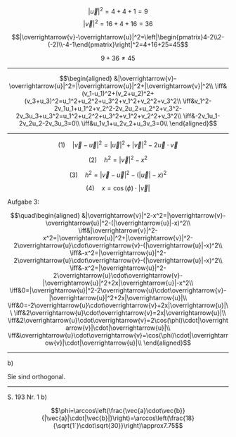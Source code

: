 $$|\overrightarrow{u}|^2=4+4+1=9$$
$$|\overrightarrow{v}|^2=16+4+16=36$$

$$|\overrightarrow{v}-\overrightarrow{u}|^2=\left|\begin{pmatrix}4-2\\2-(-2)\\-4-1\end{pmatrix}\right|^2=4+16+25=45$$

$$9+36\neq45$$

---

$$\begin{aligned}
&|\overrightarrow{v}-\overrightarrow{u}|^2=|\overrightarrow{u}|^2+|\overrightarrow{v}|^2\\
\iff&(v_1-u_1)^2+(v_2+u_2)^2+(v_3+u_3)^2=u_1^2+u_2^2+u_3^2+v_1^2+v_2^2+v_3^2\\
\iff&v_1^2-2v_1u_1+u_1^2+v_2^2-2v_2u_2+u_2^2+v_3^2-2v_3u_3+u_3^2=u_1^2+u_2^2+u_3^2+v_1^2+v_2^2+v_3^2\\
\iff&-2v_1u_1-2v_2u_2-2v_3u_3=0\\
\iff&u_1v_1+u_2v_2+u_3v_3=0\\
\end{aligned}$$

---

$$(1)\quad |\overrightarrow{v}-\overrightarrow{u}|^2=|\overrightarrow{u}|^2+|\overrightarrow{v}|^2-2\overrightarrow{u}\cdot\overrightarrow{v}$$

$$(2)\quad h^2=|\overrightarrow{v}|^2-x^2$$

$$(3)\quad h^2=|\overrightarrow{v}-\overrightarrow{u}|^2-(|\overrightarrow{u}|-x)^2$$

$$(4)\quad x=\cos(\phi)\cdot|\overrightarrow{v}|$$

Aufgabe 3:

$$\quad\begin{aligned}
&|\overrightarrow{v}|^2-x^2=|\overrightarrow{v}-\overrightarrow{u}|^2-(|\overrightarrow{u}|-x)^2\\
\iff&|\overrightarrow{v}|^2-x^2=|\overrightarrow{u}|^2+|\overrightarrow{v}|^2-2\overrightarrow{u}\cdot\overrightarrow{v}-(|\overrightarrow{u}|-x)^2\\
\iff&-x^2=|\overrightarrow{u}|^2-2\overrightarrow{u}\cdot\overrightarrow{v}-(|\overrightarrow{u}|-x)^2\\
\iff&-x^2=|\overrightarrow{u}|^2-2\overrightarrow{u}\cdot\overrightarrow{v}-|\overrightarrow{u}|^2+2x|\overrightarrow{u}|-x^2\\
\iff&0=|\overrightarrow{u}|^2-2\overrightarrow{u}\cdot\overrightarrow{v}-|\overrightarrow{u}|^2+2x|\overrightarrow{u}|\\
\iff&0=-2\overrightarrow{u}\cdot\overrightarrow{v}+2x|\overrightarrow{u}|\\
\iff&2\overrightarrow{u}\cdot\overrightarrow{v}=2x|\overrightarrow{u}|\\
\iff&2\overrightarrow{u}\cdot\overrightarrow{v}=2\cos(\phi)\cdot|\overrightarrow{v}|\cdot|\overrightarrow{u}|\\
\iff&\overrightarrow{u}\cdot\overrightarrow{v}=\cos(\phi)\cdot|\overrightarrow{v}|\cdot|\overrightarrow{u}|\\
\end{aligned}$$

---

b)

Sie sind orthogonal.

---

S. 193 Nr. 1 b)

$$\phi=\arccos\left(\frac{\vec{a}\cdot\vec{b}}{|\vec{a}|\cdot|\vec{b}|}\right)=\arccos\left(\frac{18}{\sqrt{1`}\cdot\sqrt{30}}\right)\approx7.75$$